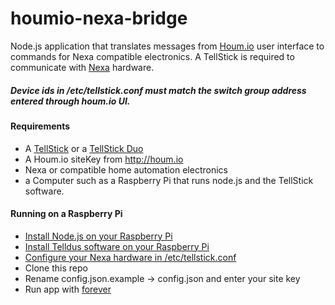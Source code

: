 houmio-nexa-bridge
==================

Node.js application that translates messages from [Houm.io](http://houm.io) user interface to commands for Nexa compatible electronics. A TellStick is required to communicate with [Nexa](http://www.nexa.se/) hardware.

##### Device ids in /etc/tellstick.conf must match the switch group address entered through houm.io UI.

#### Requirements
* A [TellStick](http://www.telldus.se/products/tellstick) or a [TellStick Duo](http://www.telldus.se/products/tellstick_duo)
* A Houm.io siteKey from http://houm.io
* Nexa or compatible home automation electronics
* a Computer such as a Raspberry Pi that runs node.js and the TellStick software. 

#### Running on a Raspberry Pi
* [Install Node.js on your Raspberry Pi](https://learn.adafruit.com/raspberry-pi-hosting-node-red/setting-up-node-dot-js)
* [Install Telldus software on your Raspberry Pi](http://elinux.org/R-Pi_Tellstick_core)
* [Configure your Nexa hardware in /etc/tellstick.conf](http://developer.telldus.com/wiki/TellStick_conf)
* Clone this repo
* Rename config.json.example -> config.json and enter your site key
* Run app with [forever](https://github.com/nodejitsu/forever) 

